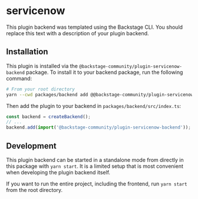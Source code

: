 # servicenow

This plugin backend was templated using the Backstage CLI. You should replace this text with a description of your plugin backend.

## Installation

This plugin is installed via the `@backstage-community/plugin-servicenow-backend` package. To install it to your backend package, run the following command:

```bash
# From your root directory
yarn --cwd packages/backend add @@backstage-community/plugin-servicenow-backend
```

Then add the plugin to your backend in `packages/backend/src/index.ts`:

```ts
const backend = createBackend();
// ...
backend.add(import('@backstage-community/plugin-servicenow-backend'));
```

## Development

This plugin backend can be started in a standalone mode from directly in this
package with `yarn start`. It is a limited setup that is most convenient when
developing the plugin backend itself.

If you want to run the entire project, including the frontend, run `yarn start` from the root directory.
